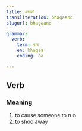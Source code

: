```yaml
---
title: भगाणो
transliteration: bhagaano
slugurl: bhagaano

grammar: 
  verb:
    term: भगा
    en: bhagaa
    ending: aa

---
```


## Verb
### Meaning
1. to cause someone to run
2. to shoo away